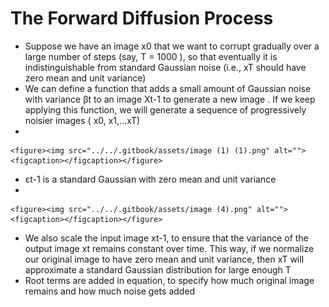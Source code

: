# The Forward Diffusion Process

* Suppose we have an image x0 that we want to corrupt gradually over a large number of steps (say, T = 1000 ), so that eventually it is indistinguishable from standard Gaussian noise (i.e., xT should have zero mean and unit variance)
* We can define a function that adds a small amount of Gaussian noise with variance βt to an image Xt-1 to generate a new image . If we keep applying this function, we will generate a sequence of progressively noisier images ( x0, x1,...xT)
*

    <figure><img src="../../.gitbook/assets/image (1) (1).png" alt=""><figcaption></figcaption></figure>
* εt-1 is a standard Gaussian with zero mean and unit variance
*

    <figure><img src="../../.gitbook/assets/image (4).png" alt=""><figcaption></figcaption></figure>
* We also scale the input image xt-1, to ensure that the variance of the output image xt remains constant over time. This way, if we normalize our original image to have zero mean and unit variance, then xT will approximate a standard Gaussian distribution for large enough T
* Root terms are added in equation, to specify how much original image remains and how much noise gets added
